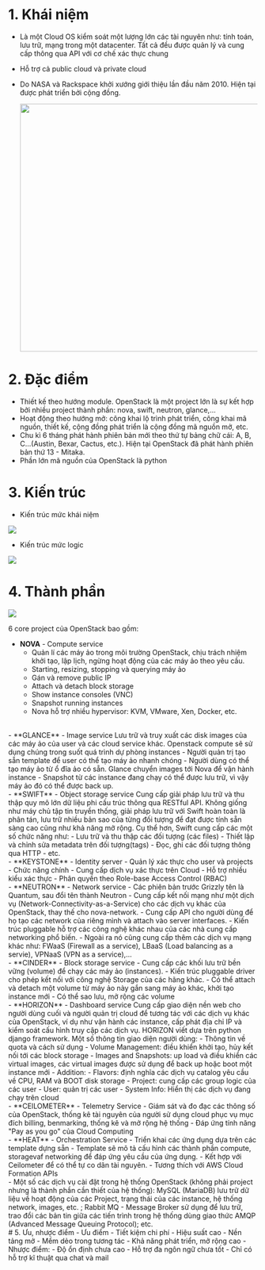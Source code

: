 # 1. Khái niệm
- Là một Cloud OS kiểm soát một lượng lớn các tài nguyên như: tính toán, lưu trữ, mạng trong một datacenter. Tất cả đều được quản lý và cung cấp thông qua API với cơ chế xác thực chung
- Hỗ trợ cả public cloud và private cloud
- Do NASA và Rackspace khởi xướng giới thiệu lần đầu năm 2010. Hiện tại được phát triển bởi cộng đồng.

    <image src="https://images.viblo.asia/cb937627-7f61-452e-a27a-8d32f2b46d8d.png" width="500">

# 2. Đặc điểm
- Thiết kế theo hướng module. OpenStack là một project lớn là sự kết hợp bởi nhiều project thành phần: nova, swift, neutron, glance,...
- Hoạt động theo hướng mở: công khai lộ trình phát triển, công khai mã nguồn, thiết kế, cộng đồng phát triển là cộng đồng mã nguồn mở, etc.
- Chu kì 6 tháng phát hành phiên bản mới theo thứ tự bảng chữ cái: A, B, C...(Austin, Bexar, Cactus, etc.). Hiện tại OpenStack đã phát hành phiên bản thứ 13 - Mitaka.
- Phần lớn mã nguồn của OpenStack là python

# 3. Kiến trúc
- Kiến trúc mức khái niệm

<image src="https://docs.openstack.org/install-guide/_images/openstack_kilo_conceptual_arch.png">

- Kiến trúc mức logic

<image src="https://docs.openstack.org/install-guide/_images/openstack-arch-kilo-logical-v1.png">

# 4. Thành phần

<image src="https://www.openstack.org/assets/openstack-map/openstack-map-v20210201.svg">

6 core project của OpenStack bao gồm:
- **NOVA** - Compute service 
  - Quản lí các máy ảo trong môi trường OpenStack, chịu trách nhiệm khởi tạo, lập lịch, ngừng hoạt động của các máy ảo theo yêu cầu.
  - Starting, resizing, stopping và querying máy ảo
  - Gán và remove public IP
  - Attach và detach block storage
  - Show instance consoles (VNC)
  - Snapshot running instances
  - Nova hỗ trợ nhiều hypervisor: KVM, VMware, Xen, Docker, etc.
<br>
- **GLANCE** - Image service 
  Lưu trữ và truy xuất các disk images của các máy ảo của user và các cloud service khác. Openstack compute sẽ sử dụng chúng trong suốt quá trình dự phòng instances
  - Người quản trị tạo sẵn template để user có thể tạo máy ảo nhanh chóng
  - Người dùng có thể tạo máy ảo từ ổ đĩa ảo có sẵn. Glance chuyển images tới Nova để vận hành instance
  - Snapshot từ các instance đang chạy có thể được lưu trữ, vì vậy máy ảo đó có thể được back up.
<br>
- **SWIFT** - Object storage service
  Cung cấp giải pháp lưu trữ và thu thập quy mô lớn dữ liệu phi cấu trúc thông qua RESTful API. Không giống như máy chủ tập tin truyền thống, giải pháp lưu trữ với Swift hoàn toàn là phân tán, lưu trữ nhiều bản sao của từng đối tượng để đạt được tính sẵn sàng cao cũng như khả năng mở rộng. Cụ thể hơn, Swift cung cấp các một số chức năng như:
  - Lưu trữ và thu thập các đối tượng (các files)
  - Thiết lập và chỉnh sửa metadata trên đối tượng(tags)
  - Đọc, ghi các đối tượng thông qua HTTP
  - etc.
<br>
- **KEYSTONE** - Identity server
  - Quản lý xác thực cho user và projects
  - Chức năng chính
  - Cung cấp dịch vụ xác thực trên Cloud
  - Hỗ trợ nhiều kiểu xác thực
  - Phân quyền theo Role-base Access Control (RBAC)
<br>
- **NEUTRON** - Network service
  - Các phiên bản trước Grizzly tên là Quantum, sau đổi tên thành Neutron
  - Cung cấp kết nối mạng như một dịch vụ (Network-Connectivity-as-a-Service) cho các dịch vụ khác của OpenStack, thay thế cho nova-network.
  - Cung cấp API cho người dùng để họ tạo các network của riêng mình và attach vào server interfaces.
  - Kiến trúc pluggable hỗ trợ các công nghệ khác nhau của các nhà cung cấp networking phổ biến.
  - Ngoài ra nó cũng cung cấp thêm các dịch vụ mạng khác như: FWaaS (Firewall as a service), LBaaS (Load balancing as a servie), VPNaaS (VPN as a service),...
<br>
- **CINDER** - Block storage service
  - Cung cấp các khối lưu trữ bền vững (volume) để chạy các máy ảo (instances).
  - Kiến trúc pluggable driver cho phép kết nối với công nghệ Storage của các hãng khác.
  - Có thể attach và detach một volume từ máy ảo này gắn sang máy ảo khác, khởi tạo instance mới
  - Có thể sao lưu, mở rộng các volume
<br>
- **HORIZON** - Dashboard service
  Cung cấp giao diện nền web cho người dùng cuối và người quản trị cloud để tương tác với các dịch vụ khác của OpenStack, ví dụ như vận hành các instance, cấp phát địa chỉ IP và kiểm soát cấu hình truy cập các dịch vụ. HORIZON viết dựa trên python django framework. Một số thông tin giao diện người dùng:
  - Thông tin về quota và cách sử dụng
  - Volume Management: điều khiển khởi tạo, hủy kết nối tới các block storage
  - Images and Snapshots: up load và điều khiển các virtual images, các virtual images được sử dụng để back up hoặc boot một instance mới
  - Addition:
    - Flavors: định nghĩa các dịch vụ catalog yêu cầu về CPU, RAM và BOOT disk storage
    - Project: cung cấp các group logic của các user
    - User: quản trị các user
    - System Info: Hiển thị các dịch vụ đang chạy trên cloud
<br>
- **CEILOMETER** - Telemetry Service
  - Giám sát và đo đạc các thông số của OpenStack, thống kê tài nguyên của người sử dụng cloud phục vụ mục đích billing, benmarking, thống kê và mở rộng hệ thống
  - Đáp ứng tính năng "Pay as you go" của Cloud Computing
<br>
- **HEAT** - Orchestration Service
  - Triển khai các ứng dụng dựa trên các template dựng sẵn
  - Template sẽ mô tả cấu hình các thành phần compute, storagevaf networking để đáp ứng yêu cầu của ứng dụng.
  - Kết hợp với Ceilometer để có thể tự co dãn tài nguyên.
  - Tương thích với AWS Cloud Formation APIs
<br>
- Một số các dịch vụ cài đặt trong hệ thống OpenStack (không phải project nhưng là thành phần cần thiết của hệ thống): MySQL (MariaDB) lưu trữ dữ liệu về hoạt động của các Project, trạng thái của các instance, hệ thống network, images, etc. ; Rabbit MQ - Message Broker sử dụng để lưu trữ, trao đổi các bản tin giữa các tiến trình trong hệ thống dùng giao thức AMQP (Advanced Message Queuing Protocol); etc.
<br>
# 5. Ưu, nhược điểm
- Ưu điểm
  - Tiết kiệm chi phí
  - Hiệu suất cao
  - Nền tảng mở
  - Mềm dẻo trong tương tác
  - Khả năng phát triển, mở rộng cao
- Nhược điểm:
  - Độ ổn định chưa cao
  - Hỗ trợ đa ngôn ngữ chưa tốt
  - Chỉ có hỗ trợ kĩ thuật qua chat và mail
